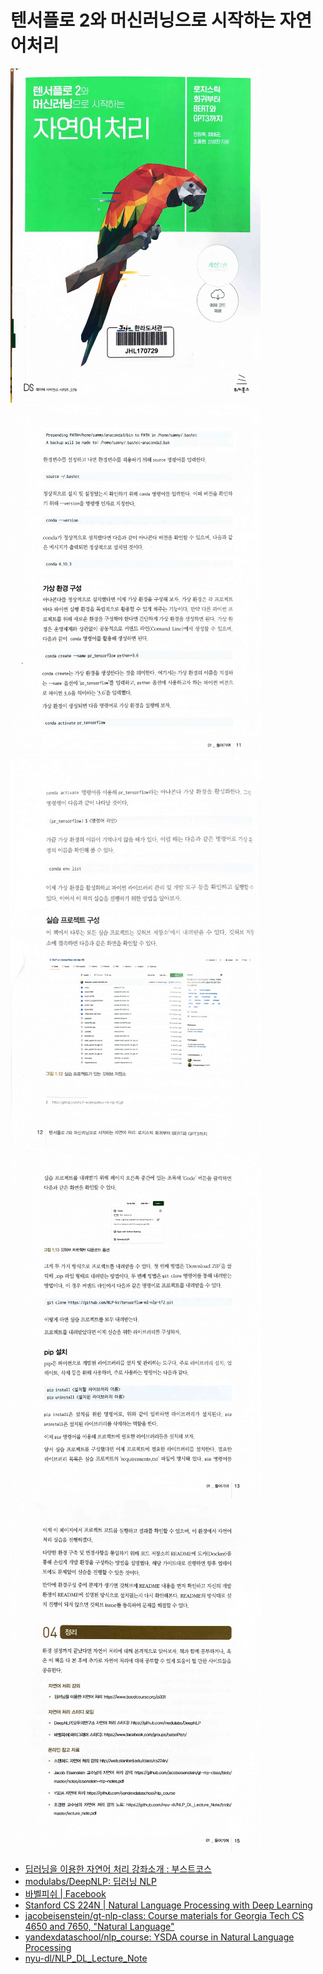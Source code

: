 텐서플로 2와 머신러닝으로 시작하는 자연어처리
=============================================
<img src="starting_nlp_with_tensorflow2_and_ml/0.jpg" alt="title" width="400"/>

<img src="starting_nlp_with_tensorflow2_and_ml/1.jpg" width="400"/>
<img src="starting_nlp_with_tensorflow2_and_ml/2.jpg" width="400"/>
<img src="starting_nlp_with_tensorflow2_and_ml/3.jpg" width="400"/>
<img src="starting_nlp_with_tensorflow2_and_ml/4.jpg" width="400"/>

* [딥러닝을 이용한 자연어 처리 강좌소개 : 부스트코스](https://www.boostcourse.org/ai331)
* [modulabs/DeepNLP: 딥러닝 NLP](https://github.com/modulabs/DeepNLP)
* [바벨피쉬 | Facebook](https://www.facebook.com/groups/babelpish)
* [Stanford CS 224N | Natural Language Processing with Deep Learning](https://web.stanford.edu/class/cs224n/)
* [jacobeisenstein/gt-nlp-class: Course materials for Georgia Tech CS 4650 and 7650, "Natural Language"](https://github.com/jacobeisenstein/gt-nlp-class)
* [yandexdataschool/nlp_course: YSDA course in Natural Language Processing](https://github.com/yandexdataschool/nlp_course)
* [nyu-dl/NLP_DL_Lecture_Note](https://github.com/nyu-dl/NLP_DL_Lecture_Note)